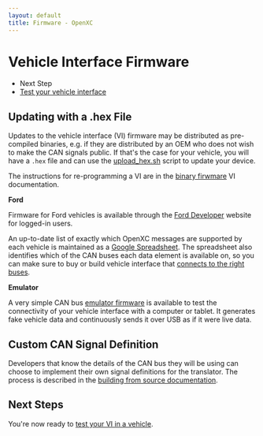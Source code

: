```yaml
---
layout: default
title: Firmware - OpenXC
---
```


<div class="page-header">
    <h1>Vehicle Interface Firmware</h1>
</div>

<div class="pull-right well">
    <ul class="nav nav-list">
        <li class="nav-header">Next Step</li>
        <li><a href="/vehicle-interface/testing.html">
            Test your vehicle interface <i class="icon-arrow-right"></i>
        </a></li>
    </p>
</div>

<div class="page-header">
    <h2>Updating with a .hex File</h2>
</div>

Updates to the vehicle interface (VI) firmware may be distributed as pre-compiled
binaries, e.g. if they are distributed by an OEM who does not wish to make the
CAN signals public. If that's the case for your vehicle, you will have a `.hex`
file and can use the [upload_hex.sh][] script to update your device.

The instructions for re-programming a VI are in the [binary
firwmare](http://vi-firmware.openxcplatform.com/installation/binary.html) VI
documentation.

**Ford**

Firmware for Ford vehicles is available through the [Ford
Developer](https://developer.ford.com) website for logged-in users.

An up-to-date list of exactly which OpenXC messages are supported by each
vehicle is maintained as a [Google
Spreadsheet](https://docs.google.com/spreadsheet/ccc?key=0Ajz-75u_7nEydFJxUG4yOVZ1NXJlcjNvdzdSTDdyY0E).
The spreadsheet also identifies which of the CAN buses each data element is
available on, so you can make sure to buy or build vehicle interface that
[connects to the right buses](/vehicle-interface#obd-pins).

**Emulator**

A very simple CAN bus [emulator
firmware](http://openxcplatform.com.s3.amazonaws.com/openxc-canemulator-firmware.zip)
is available to test the connectivity of your vehicle interface with a computer
or tablet. It generates fake vehicle data and continuously sends it over USB as
if it were live data.

<div class="page-header">
    <h2>Custom CAN Signal Definition</h2>
</div>

Developers that know the details of the CAN bus they will be using can choose to
implement their own signal definitions for the translator. The process is
described in the [building from source
documentation](http://vi-firmware.openxcplatform.com/installation/installation.html).

<div class="page-header">
<h2>Next Steps</h2>
</div>

You're now ready to [test your VI in a vehicle][testing].

[winavr]: http://winavr.sourceforge.net/
[upload_hex.sh]: https://github.com/openxc/cantranslator/blob/master/script/upload_hex.sh
[cantranslator]: https://github.com/openxc/cantranslator
[MPIDE]: https://github.com/chipKIT32/chipKIT32-MAX/downloads
[testing]: /vehicle-interface/testing.html
[Cygwin]: http://www.cygwin.com/
